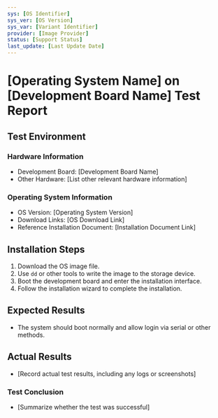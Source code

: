 ```yaml
---
sys: [OS Identifier]
sys_ver: [OS Version]
sys_var: [Variant Identifier]
provider: [Image Provider]
status: [Support Status]
last_update: [Last Update Date]
---
```


# [Operating System Name] on [Development Board Name] Test Report

## Test Environment

### Hardware Information

- Development Board: [Development Board Name]
- Other Hardware: [List other relevant hardware information]

### Operating System Information

- OS Version: [Operating System Version]
- Download Links: [OS Download Link]
- Reference Installation Document: [Installation Document Link]

## Installation Steps

1. Download the OS image file.
2. Use `dd` or other tools to write the image to the storage device.
3. Boot the development board and enter the installation interface.
4. Follow the installation wizard to complete the installation.

## Expected Results

- The system should boot normally and allow login via serial or other methods.

## Actual Results

- [Record actual test results, including any logs or screenshots]

### Test Conclusion

- [Summarize whether the test was successful]
